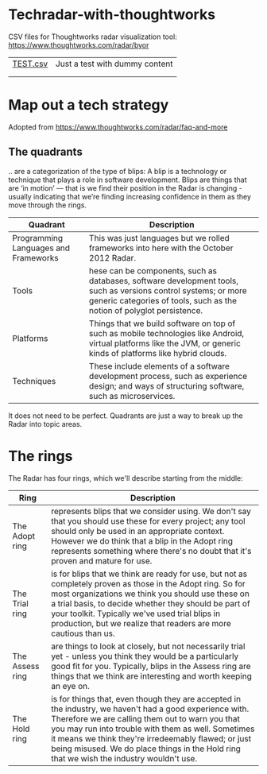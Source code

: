 # Techradar-with-thoughtworks
CSV files for Thoughtworks radar visualization tool: https://www.thoughtworks.com/radar/byor 

|   |   |
|---|---|
| [TEST.csv](https://radar.thoughtworks.com/?sheetId=https%3A%2F%2Fraw.githubusercontent.com%2Frio-cloud%2Ftech-radar%2Fmaster%2FRIO%2520Radar%2520Q4%25202018.csv)| Just a test with dummy content  |  
|   |   |
|   |   | 

# Map out a tech strategy
Adopted from https://www.thoughtworks.com/radar/faq-and-more 
## The quadrants 
.. are a categorization of the type of blips:
A blip is a technology or technique that plays a role in software development. Blips are things that are ‘in motion’ — that is we find their position in the Radar is changing - usually indicating that we’re finding increasing confidence in them as they move through the rings.

|Quadrant|Description |
|---|---|
|Programming Languages and Frameworks|This was just languages but we rolled frameworks into here with the October 2012 Radar.|
|Tools|hese can be components, such as databases, software development tools, such as versions control systems; or more generic categories of tools, such as the notion of polyglot persistence.   |  
|Platforms  |Things that we build software on top of such as mobile technologies like Android, virtual platforms like the JVM, or generic kinds of platforms like hybrid clouds.   |
|Techniques |These include elements of a software development process, such as experience design; and ways of structuring software, such as microservices. |

It does not need to be perfect. Quadrants are just a way to break up the Radar into topic areas. 

# The rings
The Radar has four rings, which we'll describe starting from the middle:

|Ring|Description |
|---|---|
|The Adopt ring|represents blips that we consider using. We don't say that you should use these for every project; any tool should only be used in an appropriate context. However we do think that a blip in the Adopt ring represents something where there's no doubt that it's proven and mature for use. |
|The Trial ring|is for blips that we think are ready for use, but not as completely proven as those in the Adopt ring. So for most organizations we think you should use these on a trial basis, to decide whether they should be part of your toolkit. Typically we've used trial blips in production, but we realize that readers are more cautious than us. |
|The Assess ring |are things to look at closely, but not necessarily trial yet - unless you think they would be a particularly good fit for you. Typically, blips in the Assess ring are things that we think are interesting and worth keeping an eye on.|
The Hold ring | is for things that, even though they are accepted in the industry, we haven't had a good experience with. Therefore we are calling them out to warn you that you may run into trouble with them as well. Sometimes it means we think they're irredeemably flawed; or just being misused. We do place things in the Hold ring that we wish the industry wouldn't use.|